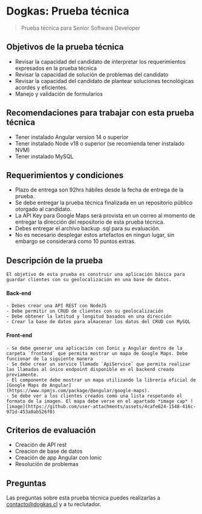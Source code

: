 # Dogkas: Prueba técnica
> Prueba técnica para Senior Software Developer

## Objetivos de la prueba técnica
- Revisar la capacidad del candidato de interpretar los requerimientos expresados en la prueba técnica
- Revisar la capacidad de solución de problemas del candidato
- Revisar la capacidad del candidato de plantear soluciones tecnológicas acordes y eficientes.
- Manejo y validación de formularios

## Recomendaciones para trabajar con esta prueba técnica
- Tener instalado Angular version 14 o superior
- Tener instalado Node v18 o superior (se recomienda tener instalado NVM)
- Tener instalado MySQL

## Requerimientos y condiciones
- Plazo de entrega son 92hrs hábiles desde la fecha de entrega de la prueba.
- Se debe entregar la prueba técnica finalizada en un repositorio público otorgado al candidato.
- La API Key para Google Maps será provista en un correo al momento de entregar la dirección del repositorio de esta prueba técnica.
- Debes entregar el archivo backup .sql para su evaluación.
- No es necesario desplegar estos artefactos en ningun lugar, sin embargo se considerará como 10 puntos extras.

## Descripción de la prueba
    El objetivo de esta prueba es construir una aplicación básica para guardar clientes con su geolocalización en una base de datos. 
    
#### Back-end
    - Debes crear una API REST con NodeJS 
    - Debe permitir un CRUD de clientes con su geolocalización
    - Debe obtener la latitud y longitud basados en una dirección
    - Crear la base de datos para almacenar los datos del CRUD con MySQL

#### Front-end
    - Se debe generar una aplicación con Ionic y Angular dentro de la carpeta `frontend` que permita mostrar un mapa de Google Maps. Debe funcionar de la siguiente manera
    - Se debe crear un service llamado `ApiService` que permita realizar las llamadas al único endpoint disponible en el backend creado previamente.
    - El componente debe mostrar un mapa utilizando la librería oficial de [Google Maps de Angular](https://www.npmjs.com/package/@angular/google-maps).
    - Se debe ver a los clientes creados como una lista respetando el formato de la imagen. El mapa debe verse en el apartado *image cap* ![image](https://github.com/user-attachments/assets/4cafe624-1548-416c-971d-453a0ab526f0)
    

## Criterios de evaluación
- Creación de API rest
- Creacion de base de datos
- Creación de app Angular con Ionic
- Resolución de problemas

## Preguntas
Las preguntas sobre esta prueba técnica puedes realizarlas a contacto@dogkas.cl y a tu reclutador.
